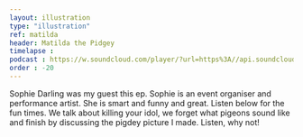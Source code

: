 ```yaml
---
layout: illustration
type: "illustration"
ref: matilda
header: Matilda the Pidgey
timelapse : 
podcast : https://w.soundcloud.com/player/?url=https%3A//api.soundcloud.com/tracks/263403288
order : -20
---
```


Sophie Darling was my guest this ep. Sophie is an event organiser and performance artist. She is smart and funny and great. Listen below for the fun times. We talk about killing your idol, we forget what pigeons sound like and finish by discussing the pigdey picture I made. Listen, why not!



